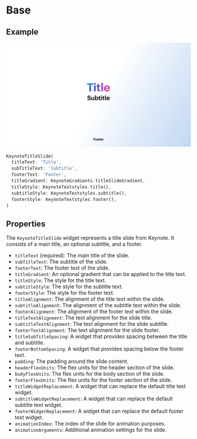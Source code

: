 # Base

## Example

![Title Only slide](../img/title_base.png)

```dart
KeynoteTitleSlide(
  titleText: 'Title',
  subTitleText: 'Subtitle',
  footerText: 'Footer',
  titleGradient: KeynoteGradients.titleSlideGradient,
  titleStyle: KeynoteTextstyles.title(),
  subtitleStyle: KeynoteTextstyles.subtitle(),
  footerStyle: KeynoteTextstyles.footer(),
)
```

## Properties

The `KeynoteTitleSlide` widget represents a title slide from Keynote. It consists of a main title, an optional subtitle, and a footer.

- `titleText` (required): The main title of the slide.
- `subTitleText`: The subtitle of the slide.
- `footerText`: The footer text of the slide.
- `titleGradient`: An optional gradient that can be applied to the title text.
- `titleStyle`: The style for the title text.
- `subtitleStyle`: The style for the subtitle text.
- `footerStyle`: The style for the footer text.
- `titleAlignment`: The alignment of the title text within the slide.
- `subtitleAlignment`: The alignment of the subtitle text within the slide.
- `footerAlignment`: The alignment of the footer text within the slide.
- `titleTextAlignment`: The text alignment for the slide title.
- `subtitleTextAlignment`: The text alignment for the slide subtitle.
- `footerTextAlignment`: The text alignment for the slide footer.
- `titleSubTitleSpacing`: A widget that provides spacing between the title and subtitle.
- `footerBottomSpacing`: A widget that provides spacing below the footer text.
- `padding`: The padding around the slide content.
- `headerFlexUnits`: The flex units for the header section of the slide.
- `bodyFlexUnits`: The flex units for the body section of the slide.
- `footerFlexUnits`: The flex units for the footer section of the slide.
- `titleWidgetReplacement`: A widget that can replace the default title text widget.
- `subtitleWidgetReplacement`: A widget that can replace the default subtitle text widget.
- `footerWidgetReplacement`: A widget that can replace the default footer text widget.
- `animationIndex`: The index of the slide for animation purposes.
- `animationArguments`: Additional animation settings for the slide.
